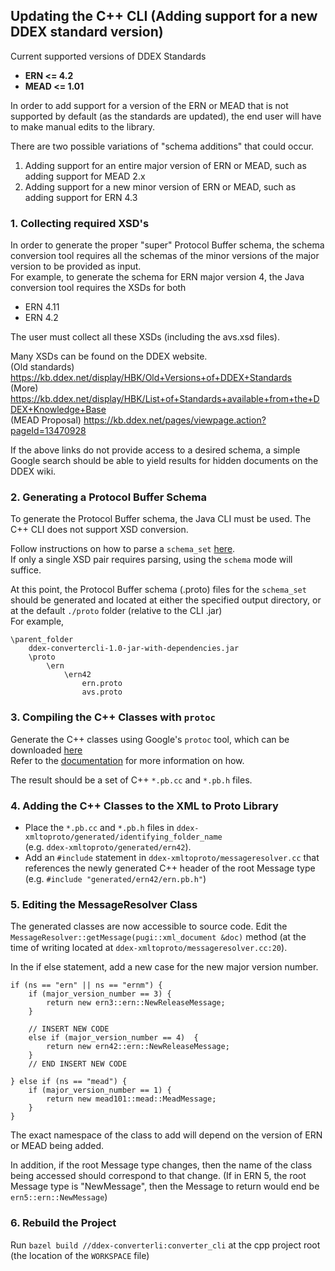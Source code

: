 ## Updating the C++ CLI (Adding support for a new DDEX standard version)

Current supported versions of DDEX Standards 
<br/>
- **ERN <= 4.2** <br/>
- **MEAD <= 1.01** <br/>

In order to add support for a version of the ERN or MEAD 
that is not supported by default (as the standards are updated),
the end user will have to make manual edits to the library. 

There are two possible variations of "schema additions" that could occur.
1. Adding support for an entire major version of ERN or MEAD, such as adding support for MEAD 2.x
2. Adding support for a new minor version of ERN or MEAD, such as adding support for ERN 4.3

### 1. Collecting required XSD's
In order to generate the proper "super" Protocol Buffer schema, the schema conversion tool requires
all the schemas of the minor versions of the major version to be provided as input. 
<br/>
For example, to generate the schema
for ERN major version 4, the Java conversion tool requires the XSDs for both
- ERN 4.11
- ERN 4.2

The user must collect all these XSDs (including the avs.xsd files). <br/>

Many XSDs can be found on the DDEX website. <br/>
(Old standards) https://kb.ddex.net/display/HBK/Old+Versions+of+DDEX+Standards <br />
(More) https://kb.ddex.net/display/HBK/List+of+Standards+available+from+the+DDEX+Knowledge+Base <br />
(MEAD Proposal) https://kb.ddex.net/pages/viewpage.action?pageId=13470928 <br />

If the above links do not provide access to a desired schema, 
a simple Google search should be able to yield results for hidden documents on the DDEX wiki.  

### 2. Generating a Protocol Buffer Schema
To generate the Protocol Buffer schema, the Java CLI must be used. 
The C++ CLI does not support XSD conversion. 

Follow instructions on how to parse a `schema_set` [here](../java/ddex-convertercli/README.md). <br/>
If only a single XSD pair requires parsing, using the `schema` mode will suffice. 

At this point, the Protocol Buffer schema (.proto) files for the `schema_set` should be generated and located at either
the specified output directory, or at the default `./proto` folder (relative to the CLI .jar)
<br/>
For example, <br/>
```
\parent_folder
    ddex-convertercli-1.0-jar-with-dependencies.jar 
    \proto
        \ern
            \ern42
                ern.proto
                avs.proto
```

### 3. Compiling the C++ Classes with `protoc`
Generate the C++ classes using Google's `protoc` tool, which can be downloaded [here](https://developers.google.com/protocol-buffers/docs/downloads) <br/>
Refer to the [documentation](https://developers.google.com/protocol-buffers/docs/reference/cpp-generated) for more information on how. 

The result should be a set of C++ `*.pb.cc` and `*.pb.h` files. 

### 4. Adding the C++ Classes to the XML to Proto Library

- Place the `*.pb.cc` and `*.pb.h` files in `ddex-xmltoproto/generated/identifying_folder_name` <br/> 
(e.g. `ddex-xmltoproto/generated/ern42`).
- Add an `#include` statement in `ddex-xmltoproto/messageresolver.cc` that references the newly generated C++ header of the root Message type
<br/> (e.g. `#include "generated/ern42/ern.pb.h"`)

### 5. Editing the MessageResolver Class
The generated classes are now accessible to source code. Edit the `MessageResolver::getMessage(pugi::xml_document &doc)`
method (at the time of writing located at `ddex-xmltoproto/messageresolver.cc:20`). 

In the if else statement, add a new case for the new major version number. <br/>
```
if (ns == "ern" || ns == "ernm") {
    if (major_version_number == 3) {
        return new ern3::ern::NewReleaseMessage;
    } 

    // INSERT NEW CODE
    else if (major_version_number == 4)  {
        return new ern42::ern::NewReleaseMessage;
    }
    // END INSERT NEW CODE

} else if (ns == "mead") {
    if (major_version_number == 1) {
        return new mead101::mead::MeadMessage;
    }
}
```

The exact namespace of the class to add will depend on the version of ERN or MEAD being added. <br/>

In addition, if the root Message type changes, then the name of the class being accessed should correspond to that change.
(If in ERN 5, the root Message type is "NewMessage", then the Message to return would end be `ern5::ern::NewMessage`)

### 6. Rebuild the Project

Run `bazel build //ddex-converterli:converter_cli` at the cpp project root (the location of the `WORKSPACE` file)

